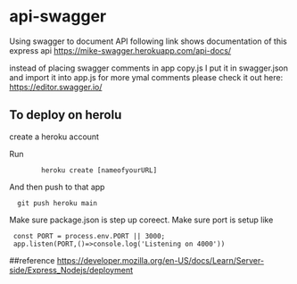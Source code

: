 # api-swagger
Using swagger to document API
following link shows documentation of this express api 
https://mike-swagger.herokuapp.com/api-docs/

instead of placing swagger comments in app copy.js
I put it in swagger.json 
and import it into app.js
for more ymal comments please check it out here:
https://editor.swagger.io/


## To deploy on herolu
create a heroku account

Run
    
            heroku create [nameofyourURL]

And then push to that app

      git push heroku main

Make sure package.json is step up coreect. 
Make sure port is setup like

     const PORT = process.env.PORT || 3000;
     app.listen(PORT,()=>console.log('Listening on 4000'))


##reference
https://developer.mozilla.org/en-US/docs/Learn/Server-side/Express_Nodejs/deployment
